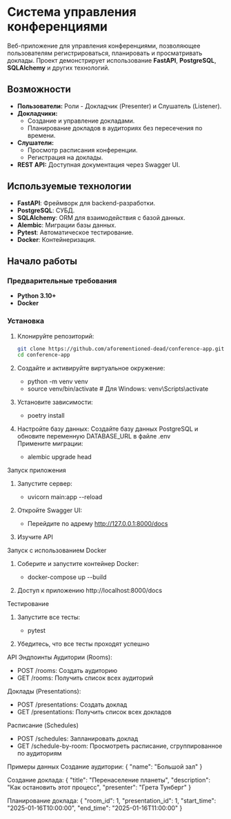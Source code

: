 # Система управления конференциями

Веб-приложение для управления конференциями, позволяющее пользователям регистрироваться, планировать и просматривать доклады. Проект демонстрирует использование **FastAPI**, **PostgreSQL**, **SQLAlchemy** и других технологий.

## Возможности
- **Пользователи:** Роли - Докладчик (Presenter) и Слушатель (Listener).
- **Докладчики:**
  - Создание и управление докладами.
  - Планирование докладов в аудиториях без пересечения по времени.
- **Слушатели:**
  - Просмотр расписания конференции.
  - Регистрация на доклады.
- **REST API:** Доступная документация через Swagger UI.

## Используемые технологии
- **FastAPI**: Фреймворк для backend-разработки.
- **PostgreSQL**: СУБД.
- **SQLAlchemy**: ORM для взаимодействия с базой данных.
- **Alembic**: Миграции базы данных.
- **Pytest**: Автоматическое тестирование.
- **Docker**: Контейнеризация.

## Начало работы

### Предварительные требования
- **Python 3.10+**
- **Docker** 

### Установка

1. Клонируйте репозиторий:
   ```bash
   git clone https://github.com/aforementioned-dead/conference-app.git
   cd conference-app

2. Создайте и активируйте виртуальное окружение:
   - python -m venv venv
   - source venv/bin/activate  # Для Windows: venv\Scripts\activate

3. Установите зависимости:
   - poetry install

4. Настройте базу данных:
   Создайте базу данных PostgreSQL и обновите переменную DATABASE_URL в файле .env   
   Примените миграции:
   - alembic upgrade head

Запуск приложения
1. Запустите сервер:
   - uvicorn main:app --reload

2. Откройте Swagger UI:
   - Перейдите по адрему http://127.0.0.1:8000/docs
   
3. Изучите API

Запуск с использованием Docker
1. Соберите и запустите контейнер Docker:
   - docker-compose up --build
   
2. Доступ к приложению http://localhost:8000/docs

Тестирование
1. Запустите все тесты:
   - pytest

2. Убедитесь, что все тесты проходят успешно

API Эндпоинты
Аудитории (Rooms):
   - POST /rooms: Создать аудиторию
   - GET /rooms: Получить список всех аудиторий

Доклады (Presentations):
   - POST /presentations: Создать доклад
   - GET /presentations: Получить список всех докладов

Расписание (Schedules)
   - POST /schedules: Запланировать доклад
   - GET /schedule-by-room: Просмотреть расписание, сгруппированное по аудиториям

Примеры данных
Создание аудитории:
{
    "name": "Большой зал"
}

Создание доклада:
{
    "title": "Перенаселение планеты",
    "description": "Как остановить этот процесс",
    "presenter": "Грета Тунберг"
}

Планирование доклада:
{
    "room_id": 1,
    "presentation_id": 1,
    "start_time": "2025-01-16T10:00:00",
    "end_time": "2025-01-16T11:00:00"
}

